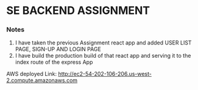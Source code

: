 # SE BACKEND ASSIGNMENT
### Notes 
1. I have taken the previous Assignment react app and added USER LIST PAGE, SIGN-UP AND LOGIN PAGE
2. I have build the production build of that react app and serving it to the index route of the express App
   

AWS deployed Link: http://ec2-54-202-106-206.us-west-2.compute.amazonaws.com
